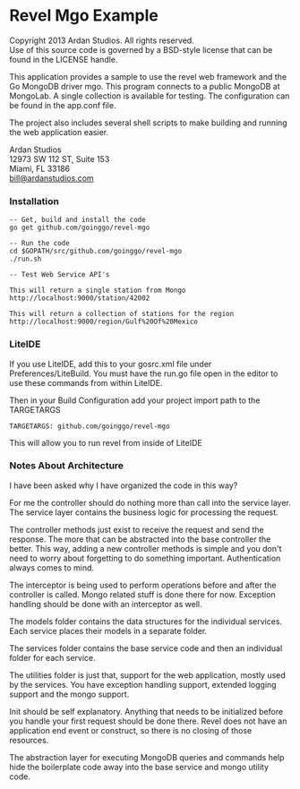 # Revel Mgo Example

Copyright 2013 Ardan Studios. All rights reserved.  
Use of this source code is governed by a BSD-style license that can be found in the LICENSE handle.

This application provides a sample to use the revel web framework and the Go MongoDB driver mgo. This program connects to a public MongoDB at MongoLab. A single collection is available for testing. The configuration can be found in the app.conf file.

The project also includes several shell scripts to make building and running the web application easier.

Ardan Studios  
12973 SW 112 ST, Suite 153  
Miami, FL 33186  
bill@ardanstudios.com

### Installation

	-- Get, build and install the code
	go get github.com/goinggo/revel-mgo
	
	-- Run the code
	cd $GOPATH/src/github.com/goinggo/revel-mgo
	./run.sh
	
	-- Test Web Service API's
	
	This will return a single station from Mongo
	http://localhost:9000/station/42002
	
	This will return a collection of stations for the region
	http://localhost:9000/region/Gulf%20Of%20Mexico

### LiteIDE
If you use LiteIDE, add this to your gosrc.xml file under Preferences/LiteBuild. You must have the
run.go file open in the editor to use these commands from within LiteIDE.
	
<action id="Run Revel" img="blue/run.png" cmd="sh" args="$(EDITOR_DIR)/zscripts/run.sh" output="true" codec="utf-8" readline="true"/>

<action id="Install Debug" menu="Run Revel" img="blue/install.png" cmd="sh" args="$(EDITOR_DIR)/zscripts/build-debug.sh" output="true" codec="utf-8" readline="true"/>

<action id="R-Test" menu="Run Revel" img="blue/test.png" cmd="sh" args="$(EDITOR_DIR)/zscripts/run-tests.sh" output="true" codec="utf-8" readline="true"/>


Then in your Build Configuration add your project import path to the TARGETARGS

	TARGETARGS: github.com/goinggo/revel-mgo
	
This will allow you to run revel from inside of LiteIDE

### Notes About Architecture

I have been asked why I have organized the code in this way?

For me the controller should do nothing more than call into the service layer. The service layer contains the business logic for processing the request.

The controller methods just exist to receive the request and send the response. The more that can be abstracted into the base controller the better. This way, adding a new controller methods is simple and you don't need to worry about forgetting to do something important. Authentication always comes to mind.

The interceptor is being used to perform operations before and after the controller is called. Mongo related stuff is done there for now. Exception handling should be done with an interceptor as well.

The models folder contains the data structures for the individual services. Each service places their models in a separate folder.

The services folder contains the base service code and then an individual folder for each service.

The utilities folder is just that, support for the web application, mostly used by the services. You have exception handling support, extended logging support and the mongo support.

Init should be self explanatory. Anything that needs to be initialized before you handle your first request should be done there. Revel does not have an application end event or construct, so there is no closing of those resources.

The abstraction layer for executing MongoDB queries and commands help hide the boilerplate code away into the base service and mongo utility code.
